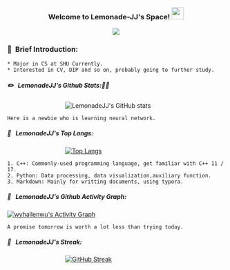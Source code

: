 <h3 align="center">
  Welcome to Lemonade-JJ's Space!
  <img src="https://media.giphy.com/media/hvRJCLFzcasrR4ia7z/giphy.gif" width="28">
</h3>

<!-- Typing SVG by DenverCoder1 - https://github.com/DenverCoder1/readme-typing-svg -->
<p align="center">
  <a href="https://github.com/DenverCoder1/readme-typing-svg"><img src="https://readme-typing-svg.herokuapp.com/?lines=Hi,%20This%20is%20Lemonade-JJ.%20&font=Fira%20Code&center=true&width=440&height=45&color=blue&vCenter=true&size=25"></a>
</p>


### :notebook_with_decorative_cover: &nbsp;Brief Introduction:
    * Major in CS at SHU Currently. 
    * Interested in CV, DIP and so on, probably going to further study.

##### :pencil2: &nbsp; LemonadeJJ's Github Stats::punch::punch:

  &nbsp;   &nbsp;   &nbsp;   &nbsp;   &nbsp;   &nbsp;   &nbsp;   &nbsp;   &nbsp;   &nbsp;   &nbsp;   &nbsp;   &nbsp;   &nbsp;   &nbsp;   &nbsp;   &nbsp; ![LemonadeJJ's GitHub stats](https://github-readme-stats.vercel.app/api?username=LemonadeJJ&show_icons=true&theme=radical)

<!--- 
themes: dark, radical, merko, gruvbox, tokyonight, onedark, cobalt, synthwave, highcontrast, dracula
--->
    Here is a newbie who is learning neural network.
    

##### :straight_ruler:  &nbsp; LemonadeJJ's Top Langs:  

  &nbsp;   &nbsp;   &nbsp;   &nbsp;   &nbsp;   &nbsp;   &nbsp;   &nbsp;   &nbsp;   &nbsp;   &nbsp;   &nbsp;   &nbsp;   &nbsp;   &nbsp;   &nbsp;   &nbsp; [![Top Langs](https://github-readme-stats.vercel.app/api/top-langs/?username=LemonadeJJ&layout=compact&show_icons=true&theme=synthwave&theme=cobalt)](https://github.com/LemonadeJJ/github-readme-stats)  

    1. C++: Commonly-used programming language, get familiar with C++ 11 / 17.
    2. Python: Data processing, data visualization,auxiliary function.
    3. Markdown: Mainly for writting documents, using typora.  
    
##### :dizzy: &nbsp; LemonadeJJ's Github Activity Graph:  

<!-- https://github.com/ashutosh00710/github-readme-activity-graph -->
<a href="https://github.com/ashutosh00710/github-readme-activity-graph"><img alt="wyhallenwu's Activity Graph" src="https://denvercoder1-activity-graph.herokuapp.com/graph/?username=LemonadeJJ&bg_color=1F222E&color=F8D866&line=F85D7F&point=FFFFFF&hide_border=true" /></a>  

    A promise tomorrow is worth a lot less than trying today.  
    
##### :dash:  &nbsp; LemonadeJJ's Streak:  

  &nbsp;   &nbsp;   &nbsp;   &nbsp;   &nbsp;   &nbsp;   &nbsp;   &nbsp;   &nbsp;   &nbsp;   &nbsp;   &nbsp;   &nbsp;   &nbsp;   &nbsp;   &nbsp;   &nbsp; [![GitHub Streak](https://github-readme-streak-stats.herokuapp.com/?user=LemonadeJJ&theme=dark)](https://git.io/streak-stats)  
